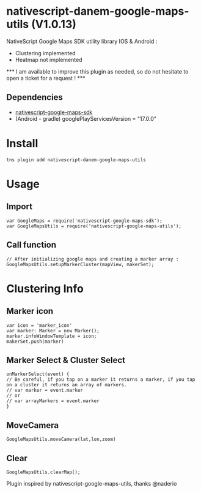 nativescript-danem-google-maps-utils (V1.0.13)
==================================

NativeScript Google Maps SDK utility library IOS & Android :

* Clustering implemented
* Heatmap not implemented

*** I am available to improve this plugin as needed, so do not hesitate to open a ticket for a request ! ***

## Dependencies

* [nativescript-google-maps-sdk](https://github.com/dapriett/nativescript-google-maps-sdk)
* (Android - gradle) googlePlayServicesVersion = "17.0.0"

# Install

```
tns plugin add nativescript-danem-google-maps-utils
```



# Usage

## Import

```
var GoogleMaps = require('nativescript-google-maps-sdk');
var GoogleMapsUtils = require('nativescript-google-maps-utils');
```

## Call function

```
// After initializing google maps and creating a marker array :
GoogleMapsUtils.setupMarkerCluster(mapView, makerSet);
```

# Clustering Info

## Marker icon

```
var icon = 'marker_icon'
var marker: Marker = new Marker();
marker.infoWindowTemplate = icon;
makerSet.push(marker)
```

## Marker Select & Cluster Select
```
onMarkerSelect(event) {
// Be careful, if you tap on a marker it returns a marker, if you tap on a cluster it returns an array of markers.
// var marker = event.marker
// or
// var arrayMarkers = event.marker
}
```
## MoveCamera

```
GoogleMapsUtils.moveCamera(lat,lon,zoom)
```

## Clear 

```
GoogleMapsUtils.clearMap();
```

Plugin inspired by nativescript-google-maps-utils, thanks @naderio
